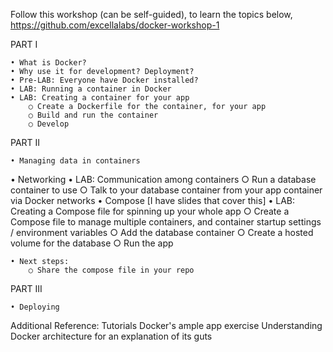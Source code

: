 Follow this workshop (can be self-guided), to learn the topics below, https://github.com/excellalabs/docker-workshop-1

PART I

	• What is Docker? 
	• Why use it for development? Deployment? 
	• Pre-LAB: Everyone have Docker installed? 
	• LAB: Running a container in Docker
	• LAB: Creating a container for your app 
		○ Create a Dockerfile for the container, for your app
		○ Build and run the container
		○ Develop 

PART II

	• Managing data in containers 
  • Networking 
	• LAB: Communication among containers 
		○ Run a database container to use
		○ Talk to your database container from your app container via Docker networks
	• Compose [I have slides that cover this]
	• LAB: Creating a Compose file for spinning up your whole app 
		○ Create a Compose file to manage multiple containers, and container startup settings / environment variables
		○ Add the database container
		○ Create a hosted volume for the database
		○ Run the app 

	• Next steps: 
		○ Share the compose file in your repo 
		
PART III 

	• Deploying 

Additional Reference: 
	Tutorials 
	Docker's ample app exercise
Understanding Docker architecture for an explanation of its guts 